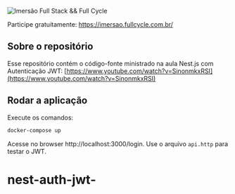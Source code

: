 ![Imersão Full Stack && Full Cycle](https://events-fullcycle.s3.amazonaws.com/events-fullcycle/static/site/img/grupo_4417.png)

Participe gratuitamente: https://imersao.fullcycle.com.br/

## Sobre o repositório
Esse repositório contém o código-fonte ministrado na aula Nest.js com Autenticação JWT: [https://www.youtube.com/watch?v=SinonmkxRSI](https://www.youtube.com/watch?v=SinonmkxRSI)

## Rodar a aplicação

Execute os comandos:

```bash
docker-compose up
```

Acesse no browser http://localhost:3000/login. Use o arquivo `api.http` para testar o JWT.

# nest-auth-jwt-
